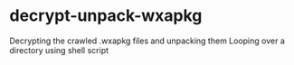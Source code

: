 # decrypt-unpack-wxapkg

Decrypting the crawled .wxapkg files and unpacking them
Looping over a directory using shell script

